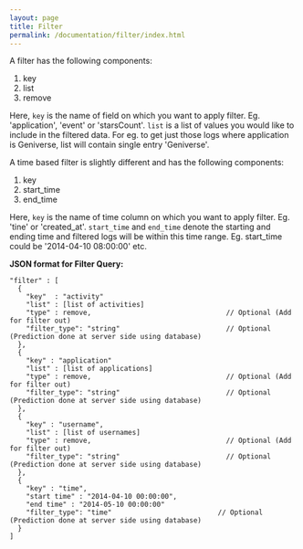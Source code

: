 ```yaml
---
layout: page
title: Filter
permalink: /documentation/filter/index.html
---
```



A filter has the following components:

1. key
2. list
3. remove

Here, `key` is the name of field on which you want to apply filter. Eg. 'application', 'event' or 'starsCount'. `list` is a list of values you would like to include in the filtered data. For eg. to get just those logs where application is Geniverse, list will contain single entry 'Geniverse'.

A time based filter is slightly different and has the following components:

1. key
2. start_time
3. end_time

Here, `key` is the name of time column on which you want to apply filter. Eg. 'tine' or 'created_at'. `start_time` and `end_time` denote the starting and ending time and filtered logs will be within this time range. Eg. start_time could be '2014-04-10 08:00:00' etc.

**JSON format for Filter Query:**

    "filter" : [
      {
        "key"  : "activity"
        "list" : [list of activities]
        "type" : remove,                                 // Optional (Add for filter out)
        "filter_type": "string"                          // Optional (Prediction done at server side using database)
      },
      {
        "key" : "application"
        "list" : [list of applications]
        "type" : remove,                                 // Optional (Add for filter out)
        "filter_type": "string"                          // Optional (Prediction done at server side using database)
      },
      {
        "key" : "username",
        "list" : [list of usernames]
        "type" : remove,                                 // Optional (Add for filter out)
        "filter_type": "string"                          // Optional (Prediction done at server side using database)
      },
      {
        "key" : "time",
        "start time" : "2014-04-10 00:00:00",
        "end time" : "2014-05-10 00:00:00"
        "filter_type": "time"                          // Optional (Prediction done at server side using database)
      }
    ]
